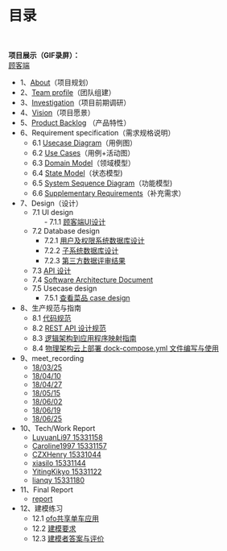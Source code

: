 # [](#TOC)目录

&nbsp;&nbsp; 

**项目展示（GIF录屏）：**  
[顾客端](https://github.com/gogogoSYSU/documents/blob/master/img/DoubleDuck_demo_web.gif) 
* 1、[About](https://github.com/gogogoSYSU/documents/blob/master/README.md)（项目规划）
* 2、[Team profile](https://github.com/gogogoSYSU/documents/blob/master/documents/team%20profile.md)（团队组建）
* 3、[Investigation](https://github.com/gogogoSYSU/documents/blob/master/documents/Investigation.md)（项目前期调研）
* 4、[Vision](https://github.com/gogogoSYSU/documents/blob/master/documents/Project%20Vision.md)（项目愿景）
* 5、[Product Backlog](https://github.com/gogogoSYSU/documents/blob/master/documents/Product%20Features.md) （产品特性）
* 6、Requirement specification（需求规格说明）
    - 6.1 [Usecase Diagram](https://github.com/gogogoSYSU/documents/tree/master/Requirement%20specification/Usercase%20Diagram)（用例图）
    - 6.2 [Use Cases](https://github.com/gogogoSYSU/documents/blob/master/Requirement%20specification/Use%20Cases/CustomerUsercaseText.md)（用例+活动图）
    - 6.3 [Domain Model](https://github.com/gogogoSYSU/documents/blob/master/Requirement%20specification/Domain%20Model/Costomer%20Domain%20Model.PNG)（领域模型）
    - 6.4 [State Model](https://github.com/gogogoSYSU/documents/blob/master/Requirement%20specification/State%20Model.PNG)（状态模型)  
    - 6.5 [System Sequence Diagram](https://github.com/gogogoSYSU/documents/blob/master/Requirement%20specification/System%20Sequence%20Diagram/SSD.md)（功能模型)
    - 6.6 [Supplementary Requirements](https://github.com/gogogoSYSU/documents/blob/master/Requirement%20specification/Supplementary%20Requirements/SupplementaryRequirements.md)（补充需求）  
* 7、Design（设计）
    - 7.1 UI design  
        - 7.1.1 [顾客端UI设计](https://github.com/gogogoSYSU/documents/tree/master/UI/UI2.0)
    - 7.2 Database design
        - 7.2.1 [用户及权限系统数据库设计](https://github.com/gogogoSYSU/documents/blob/master/Requirement%20specification/Database%20Design/User%20Authority%20Database.PNG)
        - 7.2.2 [子系统数据库设计](https://github.com/gogogoSYSU/documents/blob/master/Requirement%20specification/Database%20Design/database.jpg) 
        - 7.2.3 [第三方数据评审结果](https://github.com/gogogoSYSU/documents/blob/master/Requirement%20specification/Database%20Design/%E7%AC%AC%E4%B8%89%E6%96%B9%E6%95%B0%E6%8D%AE%E8%AF%84%E5%AE%A1%E7%BB%93%E6%9E%9C.md)
    - 7.3 [API 设计](https://github.com/gogogoSYSU/documents/blob/master/%E7%94%9F%E4%BA%A7%E8%A7%84%E8%8C%83%E4%B8%8E%E6%8C%87%E5%8D%97/RESTfulAPI%20%E8%AE%BE%E8%AE%A1%E8%A7%84%E8%8C%83.md)
    - 7.4 [Software Architecture Document](https://github.com/gogogoSYSU/documents/blob/master/Software%20Architecture%20Document/SoftwareArchitectureDocument.md)
    - 7.5 Usecase design
        - 7.5.1 [查看菜品 case design](https://github.com/gogogoSYSU/documents/blob/master/Requirement%20specification/usecase%20design/usecase_design.md)
* 8、生产规范与指南
    - 8.1 [代码规范](https://github.com/gogogoSYSU/documents/tree/master/%E7%94%9F%E4%BA%A7%E8%A7%84%E8%8C%83%E4%B8%8E%E6%8C%87%E5%8D%97)
    - 8.2 [REST API 设计规范](https://github.com/gogogoSYSU/documents/blob/master/生产规范与指南/RESTfulAPI%20设计规范.md)
    - 8.3 [逻辑架构到应用程序映射指南](https://github.com/gogogoSYSU/documents/blob/master/Requirement%20specification/映射.PNG)
    - 8.4 [物理架构云上部署 dock-compose.yml 文件编写与使用](https://github.com/gogogoSYSU/documents/blob/master/%E7%94%9F%E4%BA%A7%E8%A7%84%E8%8C%83%E4%B8%8E%E6%8C%87%E5%8D%97/docker-compose.yml)
* 9、meet_recording
    - [18/03/25](https://github.com/gogogoSYSU/documents/blob/master/meetings/2018_03_25/2018_03_25.md)
    - [18/04/10](https://github.com/gogogoSYSU/documents/blob/master/meetings/2018_04_10/2018_04_10.md)
    - [18/04/27](https://github.com/gogogoSYSU/documents/blob/master/meetings/2018_04_27/2018_04_27.png)
    - [18/05/15](https://github.com/gogogoSYSU/documents/blob/master/meetings/2018_05_15/2018_05_15.png)
    - [18/06/02](https://github.com/gogogoSYSU/documents/blob/master/meetings/2018_06_02/2018_06_02.png)
    - [18/06/19](https://github.com/gogogoSYSU/documents/blob/master/meetings/2018_06_19/2018_06_19.png)
    - [18/06/25](https://github.com/gogogoSYSU/documents/blob/master/meetings/2018_06_25/2018_06_25.png)
* 10、Tech/Work Report  
    - [LuyuanLi97 15331158](https://blog.csdn.net/liluyuan5323/article/details/79932013)
    - [Caroline1997 15331157](https://blog.csdn.net/LadyCaro/article/details/79936332)
    - [CZXHenry 15331044](https://github.com/CZXHenry/Documents/blob/master/Vue.js%E5%AD%A6%E4%B9%A0%E7%AC%94%E8%AE%B0.md)
    - [xiasilo 15331144](https://blog.csdn.net/xiasilo/article/details/79940198)
    - [YitingKikyo 15331122](https://github.com/YitingKikyo/YitingKikyo.github.io/blob/master/_post/SystemAnalysis/Tools%20use%20--%20UMLet.md)
    - [lianqy 15331180](https://lianqy.github.io/2018/04/14/2018-4-15-system_homework3-blog/)
* 11、Final Report
    - [report](https://github.com/gogogoSYSU/documents/blob/master/Reports/FinalReport.md)
* 12、建模练习
    
    - 12.1 [ofo共享单车应用](https://github.com/gogogoSYSU/documents/blob/master/建模练习/ofo共享单车应用.pdf)
    
    - 12.2 [建模要求](https://github.com/gogogoSYSU/documents/blob/master/%E5%BB%BA%E6%A8%A1%E7%BB%83%E4%B9%A0/ofo%E5%85%B1%E4%BA%AB%E5%8D%95%E8%BD%A6%E5%BA%94%E7%94%A8.pdf)
    
    - 12.3 [建模者答案与评价](https://github.com/gogogoSYSU/documents/blob/master/建模练习/答案与评价.md)

